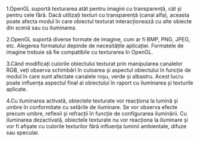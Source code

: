 
1.OpenGL suportă texturarea atât pentru imagini cu transparență, cât și pentru cele fără. Dacă utilizați texturi cu transparență (canal alfa), aceasta poate afecta modul în care obiectul texturat interacționează cu alte obiecte din scenă sau cu iluminarea.


2.OpenGL suportă diverse formate de imagine, cum ar fi BMP, PNG, JPEG, etc. Alegerea formatului depinde de necesitățile aplicației. Formatele de imagine trebuie să fie compatibile cu texturarea în OpenGL.


3.Când modificați culorile obiectului texturat prin manipularea canalelor RGB, veți observa schimbări în culoarea și aspectul obiectului în funcție de modul în care sunt afectate canalele roșu, verde și albastru. Acest lucru poate influența aspectul final al obiectului în raport cu iluminarea și texturile aplicate.


4.Cu iluminarea activată, obiectele texturate vor reacționa la lumină și umbre în conformitate cu setările de iluminare. Se vor observa efecte precum umbre, reflexii și refracții în funcție de configurarea iluminării.
Cu iluminarea dezactivată, obiectele texturate nu vor reacționa la iluminare și vor fi afișate cu culorile texturilor fără influența luminii ambientale, difuze sau specular.

